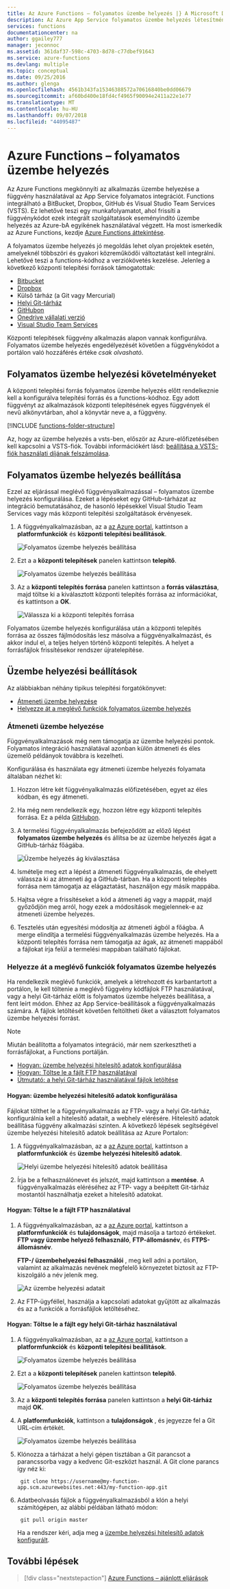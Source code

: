 ```yaml
---
title: Az Azure Functions – folyamatos üzembe helyezés |} A Microsoft Docs
description: Az Azure App Service folyamatos üzembe helyezés létesítményekben használatával elvégezhető a közzététel az Azure Functions.
services: functions
documentationcenter: na
author: ggailey777
manager: jeconnoc
ms.assetid: 361daf37-598c-4703-8d78-c77dbef91643
ms.service: azure-functions
ms.devlang: multiple
ms.topic: conceptual
ms.date: 09/25/2016
ms.author: glenga
ms.openlocfilehash: 4561b343fa15346388572a70616840be0dd06679
ms.sourcegitcommit: af60bd400e18fd4cf4965f90094e2411a22e1e77
ms.translationtype: MT
ms.contentlocale: hu-HU
ms.lasthandoff: 09/07/2018
ms.locfileid: "44095487"
---
```

# <a name="continuous-deployment-for-azure-functions"></a>Azure Functions – folyamatos üzembe helyezés
Az Azure Functions megkönnyíti az alkalmazás üzembe helyezése a függvény használatával az App Service folyamatos integrációt. Functions integrálható a BitBucket, Dropbox, GitHub és Visual Studio Team Services (VSTS). Ez lehetővé teszi egy munkafolyamatot, ahol frissíti a függvénykódot ezek integrált szolgáltatások eseményindító üzembe helyezés az Azure-bA egyikének használatával végzett. Ha most ismerkedik az Azure Functions, kezdje [Azure Functions áttekintése](functions-overview.md).

A folyamatos üzembe helyezés jó megoldás lehet olyan projektek esetén, amelyeknél többszöri és gyakori közreműködői változtatást kell integrálni. Lehetővé teszi a functions-kódhoz a verziókövetés kezelése. Jelenleg a következő központi telepítési források támogatottak:

* [Bitbucket](https://bitbucket.org/)
* [Dropbox](https://www.dropbox.com/)
* Külső tárház (a Git vagy Mercurial)
* [Helyi Git-tárház](../app-service/app-service-deploy-local-git.md)
* [GitHubon](https://github.com)
* [Onedrive vállalati verzió](https://onedrive.live.com/)
* [Visual Studio Team Services](https://www.visualstudio.com/team-services/)

Központi telepítések függvény alkalmazás alapon vannak konfigurálva. Folyamatos üzembe helyezés engedélyezését követően a függvénykódot a portálon való hozzáférés értéke *csak olvasható*.

## <a name="continuous-deployment-requirements"></a>Folyamatos üzembe helyezési követelményeket

A központi telepítési forrás folyamatos üzembe helyezés előtt rendelkeznie kell a konfigurálva telepítési forrás és a functions-kódhoz. Egy adott függvényt az alkalmazások központi telepítésének egyes függvények él nevű alkönyvtárban, ahol a könyvtár neve a, a függvény.  

[!INCLUDE [functions-folder-structure](../../includes/functions-folder-structure.md)]

Az, hogy az üzembe helyezés a vsts-ben, először az Azure-előfizetésében kell kapcsolni a VSTS-fiók. További információkért lásd: [beállítása a VSTS-fiók használati díjának felszámolása](https://docs.microsoft.com/vsts/billing/set-up-billing-for-your-account-vs?view=vsts#set-up-billing-via-the-azure-portal).

## <a name="set-up-continuous-deployment"></a>Folyamatos üzembe helyezés beállítása
Ezzel az eljárással meglévő függvényalkalmazással – folyamatos üzembe helyezés konfigurálása. Ezeket a lépéseket egy GitHub-tárházat az integráció bemutatásához, de hasonló lépésekkel Visual Studio Team Services vagy más központi telepítési szolgáltatások érvényesek.

1. A függvényalkalmazásban, az a [az Azure portal](https://portal.azure.com), kattintson a **platformfunkciók** és **központi telepítési beállítások**. 
   
    ![Folyamatos üzembe helyezés beállítása](./media/functions-continuous-deployment/setup-deployment.png)
 
2. Ezt a a **központi telepítések** panelen kattintson **telepítő**.
 
    ![Folyamatos üzembe helyezés beállítása](./media/functions-continuous-deployment/setup-deployment-1.png)
   
2. Az a **központi telepítés forrása** panelen kattintson a **forrás választása**, majd töltse ki a kiválasztott központi telepítés forrása az információkat, és kattintson a **OK**.
   
    ![Válassza ki a központi telepítés forrása](./media/functions-continuous-deployment/choose-deployment-source.png)

Folyamatos üzembe helyezés konfigurálása után a központi telepítés forrása az összes fájlmódosítás lesz másolva a függvényalkalmazást, és akkor indul el, a teljes helyen történő központi telepítés. A helyet a forrásfájlok frissítésekor rendszer újratelepítése.

## <a name="deployment-options"></a>Üzembe helyezési beállítások

Az alábbiakban néhány tipikus telepítési forgatókönyvet:

- [Átmeneti üzembe helyezése](#staging)
- [Helyezze át a meglévő funkciók folyamatos üzembe helyezés](#existing)

<a name="staging"></a>
### <a name="create-a-staging-deployment"></a>Átmeneti üzembe helyezése

Függvényalkalmazások még nem támogatja az üzembe helyezési pontok. Folyamatos integráció használatával azonban külön átmeneti és éles üzemelő példányok továbbra is kezelheti.

Konfigurálása és használata egy átmeneti üzembe helyezés folyamata általában nézhet ki:

1. Hozzon létre két függvényalkalmazás előfizetésében, egyet az éles kódban, és egy átmeneti. 

2. Ha még nem rendelkezik egy, hozzon létre egy központi telepítés forrása. Ez a példa [GitHubon].

3. A termelési függvényalkalmazás befejeződött az előző lépést **folyamatos üzembe helyezés** és állítsa be az üzembe helyezés ágat a GitHub-tárház főágába.
   
    ![Üzembe helyezés ág kiválasztása](./media/functions-continuous-deployment/choose-deployment-branch.png)

4. Ismételje meg ezt a lépést a átmeneti függvényalkalmazás, de ehelyett válassza ki az átmeneti ág a GitHub-tárban. Ha a központi telepítés forrása nem támogatja az elágaztatást, használjon egy másik mappába.
    
5. Hajtsa végre a frissítéseket a kód a átmeneti ág vagy a mappát, majd győződjön meg arról, hogy ezek a módosítások megjelennek-e az átmeneti üzembe helyezés.

6. Tesztelés után egyesítési módosítja az átmeneti ágból a főágba. A merge elindítja a termelési függvényalkalmazás üzembe helyezés. Ha a központi telepítés forrása nem támogatja az ágak, az átmeneti mappából a fájlokat írja felül a termelési mappában található fájlokat.

<a name="existing"></a>
### <a name="move-existing-functions-to-continuous-deployment"></a>Helyezze át a meglévő funkciók folyamatos üzembe helyezés
Ha rendelkezik meglévő funkciók, amelyek a létrehozott és karbantartott a portálon, le kell töltenie a meglévő függvény kódfájlok FTP használatával, vagy a helyi Git-tárház előtt is folyamatos üzembe helyezés beállítása, a fent leírt módon. Ehhez az App Service-beállítások a függvényalkalmazás számára. A fájlok letöltését követően feltöltheti őket a választott folyamatos üzembe helyezési forrást.

> [!NOTE]
> Miután beállította a folyamatos integráció, már nem szerkesztheti a forrásfájlokat, a Functions portálján.

- [Hogyan: üzembe helyezési hitelesítő adatok konfigurálása](#credentials)
- [Hogyan: Töltse le a fájlt FTP használatával](#downftp)
- [Útmutató: a helyi Git-tárház használatával fájlok letöltése](#downgit)

<a name="credentials"></a>
#### <a name="how-to-configure-deployment-credentials"></a>Hogyan: üzembe helyezési hitelesítő adatok konfigurálása
Fájlokat tölthet le a függvényalkalmazás az FTP- vagy a helyi Git-tárház, konfigurálnia kell a hitelesítő adatait, a webhely elérésére. Hitelesítő adatok beállítása függvény alkalmazási szinten. A következő lépések segítségével üzembe helyezési hitelesítő adatok beállítása az Azure Portalon:

1. A függvényalkalmazásban, az a [az Azure portal](https://portal.azure.com), kattintson a **platformfunkciók** és **üzembe helyezési hitelesítő adatok**.
   
    ![Helyi üzembe helyezési hitelesítő adatok beállítása](./media/functions-continuous-deployment/setup-deployment-credentials.png)

2. Írja be a felhasználónevet és jelszót, majd kattintson a **mentése**. A függvényalkalmazás eléréséhez az FTP- vagy a beépített Git-tárház mostantól használhatja ezeket a hitelesítő adatokat.

<a name="downftp"></a>
#### <a name="how-to-download-files-using-ftp"></a>Hogyan: Töltse le a fájlt FTP használatával

1. A függvényalkalmazásban, az a [az Azure portal](https://portal.azure.com), kattintson a **platformfunkciók** és **tulajdonságok**, majd másolja a tartozó értékeket. **FTP vagy üzembe helyező felhasználó**, **FTP-állomásnév**, és **FTPS-állomásnév**.  

    **FTP-/ üzembehelyezési felhasználói** , meg kell adni a portálon, valamint az alkalmazás nevének megfelelő környezetet biztosít az FTP-kiszolgáló a név jelenik meg.
   
    ![Az üzembe helyezési adatait](./media/functions-continuous-deployment/get-deployment-credentials.png)

2. Az FTP-ügyféllel, használja a kapcsolati adatokat gyűjtött az alkalmazás és az a funkciók a forrásfájlok letöltéséhez.

<a name="downgit"></a>
#### <a name="how-to-download-files-using-a-local-git-repository"></a>Hogyan: Töltse le a fájlt egy helyi Git-tárház használatával

1. A függvényalkalmazásban, az a [az Azure portal](https://portal.azure.com), kattintson a **platformfunkciók** és **központi telepítési beállítások**. 
   
    ![Folyamatos üzembe helyezés beállítása](./media/functions-continuous-deployment/setup-deployment.png)
 
2. Ezt a a **központi telepítések** panelen kattintson **telepítő**.
 
    ![Folyamatos üzembe helyezés beállítása](./media/functions-continuous-deployment/setup-deployment-1.png)
   
2. Az a **központi telepítés forrása** panelen kattintson a **helyi Git-tárház** majd **OK**.

3. A **platformfunkciók**, kattintson a **tulajdonságok** , és jegyezze fel a Git URL-cím értékét. 
   
    ![Folyamatos üzembe helyezés beállítása](./media/functions-continuous-deployment/get-local-git-deployment-url.png)

4. Klónozza a tárházat a helyi gépen tisztában a Git parancsot a parancssorba vagy a kedvenc Git-eszközt használ. A Git clone parancs így néz ki:
   
        git clone https://username@my-function-app.scm.azurewebsites.net:443/my-function-app.git

5. Adatbeolvasás fájlok a függvényalkalmazásból a klón a helyi számítógépen, az alábbi példában látható módon:
   
        git pull origin master
   
    Ha a rendszer kéri, adja meg a [üzembe helyezési hitelesítő adatok konfigurált](#credentials).  

[GitHubon]: https://github.com/

## <a name="next-steps"></a>További lépések

> [!div class="nextstepaction"]
> [Azure Functions – ajánlott eljárások](functions-best-practices.md)
